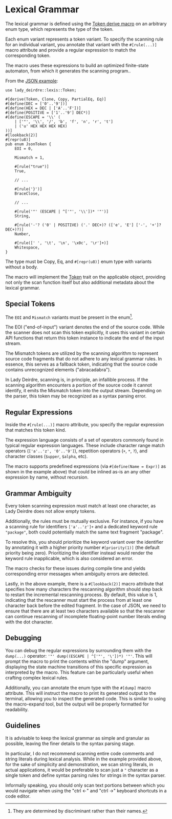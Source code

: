 <!------------------------------------------------------------------------------
  This file is part of "Lady Deirdre", a compiler front-end foundation
  technology.

  This work is proprietary software with source-available code.

  To copy, use, distribute, or contribute to this work, you must agree to
  the terms of the General License Agreement:

  https://github.com/Eliah-Lakhin/lady-deirdre/blob/master/EULA.md

  The agreement grants a Basic Commercial License, allowing you to use
  this work in non-commercial and limited commercial products with a total
  gross revenue cap. To remove this commercial limit for one of your
  products, you must acquire a Full Commercial License.

  If you contribute to the source code, documentation, or related materials,
  you must grant me an exclusive license to these contributions.
  Contributions are governed by the "Contributions" section of the General
  License Agreement.

  Copying the work in parts is strictly forbidden, except as permitted
  under the General License Agreement.

  If you do not or cannot agree to the terms of this Agreement,
  do not use this work.

  This work is provided "as is", without any warranties, express or implied,
  except where such disclaimers are legally invalid.

  Copyright (c) 2024 Ilya Lakhin (Илья Александрович Лахин).
  All rights reserved.
------------------------------------------------------------------------------->

# Lexical Grammar

The lexical grammar is defined using
the [Token derive macro](https://docs.rs/lady-deirdre/2.0.1/lady_deirdre/lexis/derive.Token.html)
on an arbitrary enum type, which represents the type of the token.

Each enum variant represents a token variant. To specify the scanning rule for
an individual variant, you annotate that variant with the `#[rule(...)]` macro
attribute and provide a regular expression to match the corresponding token.

The macro uses these expressions to build an optimized finite-state automaton,
from which it generates the scanning program..

From the [JSON example](https://github.com/Eliah-Lakhin/lady-deirdre/blob/f350aaed30373a67694c3aba4d2cfd9874c2a656/work/crates/examples/src/json_grammar/lexis.rs#L47):

```rust,noplayground
use lady_deirdre::lexis::Token;

#[derive(Token, Clone, Copy, PartialEq, Eq)]
#[define(DEC = ['0'..'9'])]
#[define(HEX = DEC | ['A'..'F'])]
#[define(POSITIVE = ['1'..'9'] DEC*)]
#[define(ESCAPE = '\\' (
    | ['"', '\\', '/', 'b', 'f', 'n', 'r', 't']
    | ('u' HEX HEX HEX HEX)
))]
#[lookback(2)]
#[repr(u8)]
pub enum JsonToken {
    EOI = 0,

    Mismatch = 1,

    #[rule("true")]
    True,
    
    // ...

    #[rule('}')]
    BraceClose,
    
    // ...

    #[rule('"' (ESCAPE | ^['"', '\\'])* '"')]
    String,

    #[rule('-'? ('0' | POSITIVE) ('.' DEC+)? (['e', 'E'] ['-', '+']? DEC+)?)]
    Number,

    #[rule([' ', '\t', '\n', '\x0c', '\r']+)]
    Whitespace,
}
```

The type must be Copy, Eq, and `#[repr(u8)]` enum type with variants without a
body.

The macro will implement
the [Token](https://docs.rs/lady-deirdre/2.0.1/lady_deirdre/lexis/trait.Token.html)
trait on the applicable object, providing not only the scan function itself but
also additional metadata about the lexical grammar.

## Special Tokens

The `EOI` and `Mismatch` variants must be present in the enum[^discriminant].

The EOI ("end-of-input") variant denotes the end of the source code. While
the scanner does not scan this token explicitly, it uses this variant in certain
API functions that return this token instance to indicate the end of the input
stream.

The Mismatch tokens are utilized by the scanning algorithm to represent source
code fragments that do not adhere to any lexical grammar rules. In essence, this
serves as a fallback token, indicating that the source code contains
unrecognized elements ("abracadabra").

In Lady Deirdre, scanning is, in principle, an infallible process. If the
scanning algorithm encounters a portion of the source code it cannot identify,
it emits the Mismatch token into the output stream. Depending on the parser,
this token may be recognized as a syntax parsing error.

[^discriminant]: They are determined by discriminant rather than their names.

## Regular Expressions

Inside the `#[rule(...)]` macro attribute, you specify the regular expression
that matches this token kind.

The expression language consists of a set of operators commonly found in typical
regular expression languages. These include character range match
operators (`['a'..'z', '0'..'9']`), repetition operators (`+`, `*`, `?`), and
character classes (`$upper`, `$alpha`, etc).

The macro supports predefined expressions (via `#[define(Name = Expr)]` as
shown in the example above) that could be inlined as-is an any other expression
by name, without recursion.

## Grammar Ambiguity

Every token scanning expression must match at least one character, as Lady
Deirdre does not allow empty tokens.

Additionally, the rules must be mutually exclusive. For instance, if you have a
scanning rule for identifiers `['a'..'z']+` and a dedicated keyword rule
`"package"`, both could potentially match the same text fragment "package".

To resolve this, you should prioritize the keyword variant over the identifier
by annotating it with a higher priority number `#[priority(1)]` (the default
priority being zero). Prioritizing the identifier instead would render the
keyword rule inapplicable, which is also considered an error.

The macro checks for these issues during compile time and yields corresponding
error messages when ambiguity errors are detected.

Lastly, in the above example, there is a `#[lookback(2)]` macro attribute that
specifies how many characters the rescanning algorithm should step back to
restart the incremental rescanning process. By default, this value is 1,
indicating that the rescanner must start the process from at least one character
back before the edited fragment. In the case of JSON, we need to ensure that
there are at least two characters available so that the rescanner can continue
rescanning of incomplete floating-point number literals ending with the dot
character.

## Debugging

You can debug the regular expressions by surrounding them with the `dump(...)`
operator: `'"' dump((ESCAPE | ^['"', '\'])*) '"'`. This will prompt the macro to
print the contents within the "dump" argument, displaying the state machine
transitions of this specific expression as interpreted by the macro. This
feature can be particularly useful when crafting complex lexical rules.

Additionally, you can annotate the enum type with the `#[dump]` macro attribute.
This will instruct the macro to print its generated output to the terminal,
allowing you to inspect the generated code. This is similar to using the
macro-expand tool, but the output will be properly formatted for readability.

## Guidelines

It is advisable to keep the lexical grammar as simple and granular as possible,
leaving the finer details to the syntax parsing stage.

In particular, I do not recommend scanning entire code comments and string
literals during lexical analysis. While in the example provided above, for the
sake of simplicity and demonstration, we scan string literals, in actual
applications, it would be preferable to scan just a `"` character as a single
token and define syntax parsing rules for strings in the syntax parser.

Informally speaking, you should only scan text portions between which you would
navigate when using the "ctrl ←" and "ctrl →" keyboard shortcuts in a code
editor.
